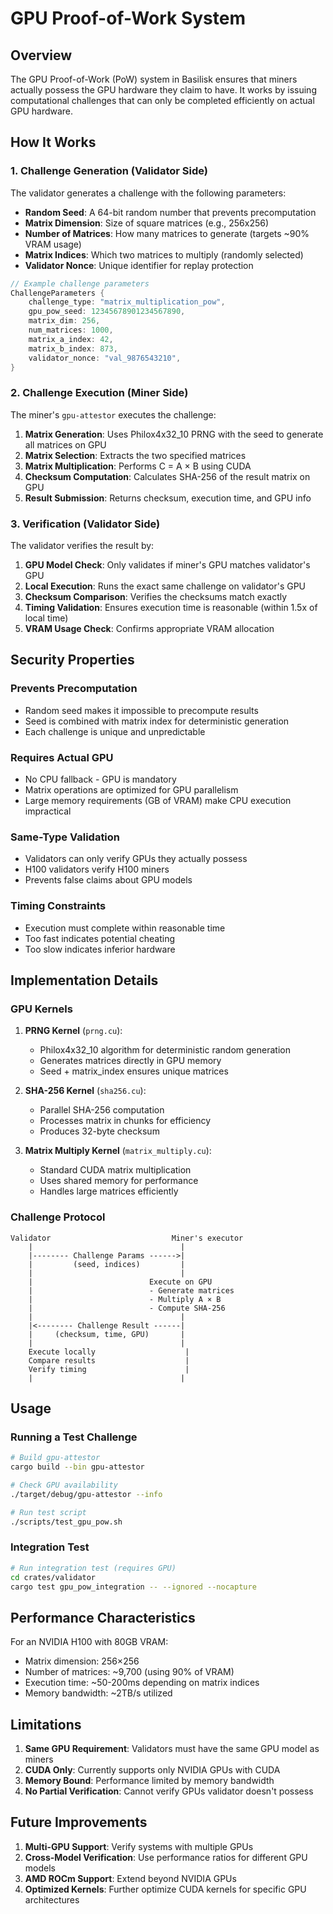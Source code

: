 # GPU Proof-of-Work System

## Overview

The GPU Proof-of-Work (PoW) system in Basilisk ensures that miners actually possess the GPU hardware they claim to have. It works by issuing computational challenges that can only be completed efficiently on actual GPU hardware.

## How It Works

### 1. Challenge Generation (Validator Side)

The validator generates a challenge with the following parameters:

- **Random Seed**: A 64-bit random number that prevents precomputation
- **Matrix Dimension**: Size of square matrices (e.g., 256x256)
- **Number of Matrices**: How many matrices to generate (targets ~90% VRAM usage)
- **Matrix Indices**: Which two matrices to multiply (randomly selected)
- **Validator Nonce**: Unique identifier for replay protection

```rust
// Example challenge parameters
ChallengeParameters {
    challenge_type: "matrix_multiplication_pow",
    gpu_pow_seed: 12345678901234567890,
    matrix_dim: 256,
    num_matrices: 1000,
    matrix_a_index: 42,
    matrix_b_index: 873,
    validator_nonce: "val_9876543210",
}
```

### 2. Challenge Execution (Miner Side)

The miner's `gpu-attestor` executes the challenge:

1. **Matrix Generation**: Uses Philox4x32_10 PRNG with the seed to generate all matrices on GPU
2. **Matrix Selection**: Extracts the two specified matrices
3. **Matrix Multiplication**: Performs C = A × B using CUDA
4. **Checksum Computation**: Calculates SHA-256 of the result matrix on GPU
5. **Result Submission**: Returns checksum, execution time, and GPU info

### 3. Verification (Validator Side)

The validator verifies the result by:

1. **GPU Model Check**: Only validates if miner's GPU matches validator's GPU
2. **Local Execution**: Runs the exact same challenge on validator's GPU
3. **Checksum Comparison**: Verifies the checksums match exactly
4. **Timing Validation**: Ensures execution time is reasonable (within 1.5x of local time)
5. **VRAM Usage Check**: Confirms appropriate VRAM allocation

## Security Properties

### Prevents Precomputation

- Random seed makes it impossible to precompute results
- Seed is combined with matrix index for deterministic generation
- Each challenge is unique and unpredictable

### Requires Actual GPU

- No CPU fallback - GPU is mandatory
- Matrix operations are optimized for GPU parallelism
- Large memory requirements (GB of VRAM) make CPU execution impractical

### Same-Type Validation

- Validators can only verify GPUs they actually possess
- H100 validators verify H100 miners
- Prevents false claims about GPU models

### Timing Constraints

- Execution must complete within reasonable time
- Too fast indicates potential cheating
- Too slow indicates inferior hardware

## Implementation Details

### GPU Kernels

1. **PRNG Kernel** (`prng.cu`):
   - Philox4x32_10 algorithm for deterministic random generation
   - Generates matrices directly in GPU memory
   - Seed + matrix_index ensures unique matrices

2. **SHA-256 Kernel** (`sha256.cu`):
   - Parallel SHA-256 computation
   - Processes matrix in chunks for efficiency
   - Produces 32-byte checksum

3. **Matrix Multiply Kernel** (`matrix_multiply.cu`):
   - Standard CUDA matrix multiplication
   - Uses shared memory for performance
   - Handles large matrices efficiently

### Challenge Protocol

```text
Validator                           Miner's executor
    |                                 |
    |-------- Challenge Params ------>|
    |         (seed, indices)         |
    |                                 |
    |                          Execute on GPU
    |                          - Generate matrices
    |                          - Multiply A × B
    |                          - Compute SHA-256
    |                                 |
    |<-------- Challenge Result ------|
    |     (checksum, time, GPU)       |
    |                                 |
    Execute locally                    |
    Compare results                    |
    Verify timing                      |
    |                                 |
```

## Usage

### Running a Test Challenge

```bash
# Build gpu-attestor
cargo build --bin gpu-attestor

# Check GPU availability
./target/debug/gpu-attestor --info

# Run test script
./scripts/test_gpu_pow.sh
```

### Integration Test

```bash
# Run integration test (requires GPU)
cd crates/validator
cargo test gpu_pow_integration -- --ignored --nocapture
```

## Performance Characteristics

For an NVIDIA H100 with 80GB VRAM:

- Matrix dimension: 256×256
- Number of matrices: ~9,700 (using 90% of VRAM)
- Execution time: ~50-200ms depending on matrix indices
- Memory bandwidth: ~2TB/s utilized

## Limitations

1. **Same GPU Requirement**: Validators must have the same GPU model as miners
2. **CUDA Only**: Currently supports only NVIDIA GPUs with CUDA
3. **Memory Bound**: Performance limited by memory bandwidth
4. **No Partial Verification**: Cannot verify GPUs validator doesn't possess

## Future Improvements

1. **Multi-GPU Support**: Verify systems with multiple GPUs
2. **Cross-Model Verification**: Use performance ratios for different GPU models
3. **AMD ROCm Support**: Extend beyond NVIDIA GPUs
4. **Optimized Kernels**: Further optimize CUDA kernels for specific GPU architectures

